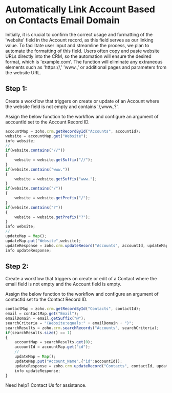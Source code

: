 # Automatically Link Account Based on Contacts Email Domain

Initially, it is crucial to confirm the correct usage and formatting of the 'website' field in the Account record, as this field serves as our linking value. To facilitate user input and streamline the process, we plan to automate the formatting of this field. Users often copy and paste website URLs directly into the CRM, so the automation will ensure the desired format, which is 'example.com'. The function will eliminate any extraneous elements such as 'https://,' 'www.,' or additional pages and parameters from the website URL.

## Step 1:
Create a workflow that triggers on create or update of an Account where the website field is not empty and contains '/,www.,?'.

Assign the below function to the workflow and configure an argument of accountId set to the Account Record ID.

```js
accountMap = zoho.crm.getRecordById("Accounts", accountId);
website = accountMap.get("Website");
info website;
//
if(website.contains("//"))
{
	website = website.getSuffix("//");
}
if(website.contains("www."))
{
	website = website.getSuffix("www.");
}
if(website.contains("/"))
{
	website = website.getPrefix("/");
}
if(website.contains("?"))
{
	website = website.getPrefix("?");
}
info website;
//
updateMap = Map();
updateMap.put("Website",website);
updateResponse = zoho.crm.updateRecord("Accounts", accountId, updateMap);
info updateResponse;
```

## Step 2:
Create a workflow that triggers on create or edit of a Contact where the email field is not empty and the Account field is empty.

Assign the below function to the workflow and configure an argument of contactId set to the Contact Record ID.

```js
contactMap = zoho.crm.getRecordById("Contacts", contactId);
email = contactMap.get("Email");
emailDomain = email.getSuffix("@");
searchCriteria = "(Website:equals:" + emailDomain + ")";
searchResults = zoho.crm.searchRecords("Accounts", searchCriteria);
if(searchResults.size() == 1)
{
	accountMap = searchResults.get(0);
	accountId = accountMap.get("id");
	//
	updateMap = Map();
	updateMap.put("Account_Name",{"id":accountId});
	updateResponse = zoho.crm.updateRecord("Contacts", contactId, updateMap);
	info updateResponse;
}
```

Need help? Contact Us for assistance.
